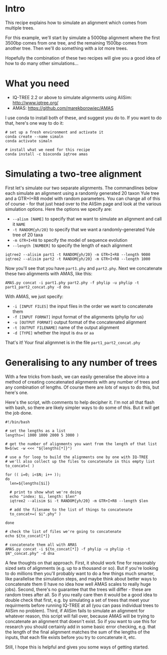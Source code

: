 # Intro

This recipe explains how to simulate an alignment which comes from multiple trees.

For this example, we'll start by simulate a 5000bp alignment where the first 3500bp comes from one tree, and the remaining 1500bp comes from another tree. Then we'll do something with a *lot* more trees. 

Hopefully the combination of these two recipes will give you a good idea of how to do many other simulations...

# What you need

* IQ-TREE 2.2 or above to simulate alignments using AliSim: http://www.iqtree.org/
* AMAS: https://github.com/marekborowiec/AMAS

I use conda to install both of these, and suggest you do to. If you want to do that, here's one way to do it:

```
# set up a fresh environment and activate it
conda create --name simaln
conda activate simaln

# install what we need for this recipe
conda install -c bioconda iqtree amas
```

# Simulating a two-tree alignment

First let's simulate our two separate alignments. The commandlines below each simulate an alignment using a randomly generated 20 taxon Yule tree and a GTR+I+R8 model with random parameters. You can change all of this of course - for that just head over to the AliSim page and look at the various simulation options. Here the options we specify are:

* `--alism [NAME]` to specify that we want to simulate an alignment and call it `NAME`
* `-t RANDOM{yh/20}` to specify that we want a randomly-generated Yule tree of 20 taxa
* `-m GTR+I+R8` to specify the model of sequence evolution
* `--length [NUMBER]` to specify the length of each alignment

```
iqtree2 --alisim part1 -t RANDOM{yh/20} -m GTR+I+R8 --length 9000
iqtree2 --alisim part2 -t RANDOM{yh/20} -m GTR+I+R8 --length 1000
```

Now you'll see that you have `part1.phy` and `part2.phy`. Next we concatenate these two alignments with AMAS, like this:

```
AMAS.py concat -i part1.phy part2.phy -f phylip -u phylip -t part1_part2_concat.phy -d dna
```

With AMAS, we just specify:

* `-i [INPUT FILES]` the input files in the order we want to concatenate them
* `-f [INPUT FORMAT]` input format of the alignments (phylip for us)
* `-u [OUTPUT FORMAT]` output format of the concatenated alignment
* `-t [OUTPUT FILENAME]` name of the output alignment
* `-d [TYPE]` whether the input is `dna` or `aa`

That's it! Your final alignmnet is in the file `part1_part2_concat.phy`


# Generalising to any number of trees

With a few tricks from bash, we can easily generalise the above into a method of creating concatenated alignments with any number of trees and any combination of lengths. Of course there are *lots* of ways to do this, but here's one.

Here's the script, with comments to help decipher it. I'm not all that flash with bash, so there are likely simpler ways to do some of this. But it will get the job done.

```
#!/bin/bash

# set the lengths as a list
lengths=( 1000 1000 2000 5 3000 )

# get the number of alignments you want from the length of that list
N=$(wc -w <<< "${lengths[*]}")

# use a for loop to build the alignments one by one with IQ-TREE
# we'll also collect up the files to concatenate in this empty list
to_concat=( )

for (( i=0; i<$N; i++ ));
do
  len=${lengths[$i]}

  # print to show what we're doing
  echo "index: $i, length: $len"
  iqtree2 --alisim $i -t RANDOM{yh/20} -m GTR+I+R8 --length $len

  # add the filename to the list of things to concatenate
  to_concat+=( $i".phy" )

done

# check the list of files we're going to concatenate
echo ${to_concat[*]}

# concatenate them all with AMAS
AMAS.py concat -i ${to_concat[*]} -f phylip -u phylip -t $N"_concat.phy" -d dna
```

A few thoughts on that approach. First, it should work fine for reasonably sized sets of alignments (e.g. up to a thousand or so). But if you're looking to do millions then you'll probably want to do a few things much smarter, like parallelise the simulation steps, and maybe think about better ways to concatenate them (I have no idea how well AMAS scales to really huge jobs). Second, there's no guarantee that the trees will differ - these are random trees after all. So if you really care then it would be a good idea to double check that first, e.g. by simulating a set of trees that meet your requirments before running IQ-TREE at all (you can pass individual trees to AliSim no problem). Third, if AliSim fails to simulate an alignment for whatever reason, this script will fall over, because AMAS will be trying to concatenate an alignment that doesn't exist. So if you want to use this for research you should certainly add in some basic error checking, e.g. that the length of the final alignment matches the sum of the lengths of the inputs, that each file exists before you try to concatenate it, etc.

Still, I hope this is helpful and gives you some ways of getting started.

